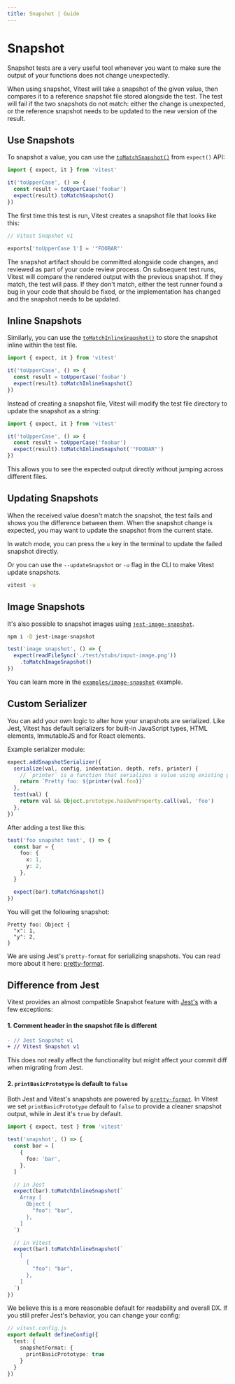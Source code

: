 ```yaml
---
title: Snapshot | Guide
---
```


# Snapshot

Snapshot tests are a very useful tool whenever you want to make sure the output of your functions does not change unexpectedly.

When using snapshot, Vitest will take a snapshot of the given value, then compares it to a reference snapshot file stored alongside the test. The test will fail if the two snapshots do not match: either the change is unexpected, or the reference snapshot needs to be updated to the new version of the result.

## Use Snapshots

To snapshot a value, you can use the [`toMatchSnapshot()`](/api/#tomatchsnapshot) from `expect()` API:

```ts
import { expect, it } from 'vitest'

it('toUpperCase', () => {
  const result = toUpperCase('foobar')
  expect(result).toMatchSnapshot()
})
```

The first time this test is run, Vitest creates a snapshot file that looks like this:

```js
// Vitest Snapshot v1

exports['toUpperCase 1'] = '"FOOBAR"'
```

The snapshot artifact should be committed alongside code changes, and reviewed as part of your code review process. On subsequent test runs, Vitest will compare the rendered output with the previous snapshot. If they match, the test will pass. If they don't match, either the test runner found a bug in your code that should be fixed, or the implementation has changed and the snapshot needs to be updated.

## Inline Snapshots

Similarly, you can use the [`toMatchInlineSnapshot()`](/api/#tomatchinlinesnapshot) to store the snapshot inline within the test file.

```ts
import { expect, it } from 'vitest'

it('toUpperCase', () => {
  const result = toUpperCase('foobar')
  expect(result).toMatchInlineSnapshot()
})
```

Instead of creating a snapshot file, Vitest will modify the test file directory to update the snapshot as a string:

```ts
import { expect, it } from 'vitest'

it('toUpperCase', () => {
  const result = toUpperCase('foobar')
  expect(result).toMatchInlineSnapshot('"FOOBAR"')
})
```

This allows you to see the expected output directly without jumping across different files.

## Updating Snapshots

When the received value doesn't match the snapshot, the test fails and shows you the difference between them. When the snapshot change is expected, you may want to update the snapshot from the current state.

In watch mode, you can press the `u` key in the terminal to update the failed snapshot directly.

Or you can use the `--updateSnapshot` or `-u` flag in the CLI to make Vitest update snapshots.

```bash
vitest -u
```

## Image Snapshots

It's also possible to snapshot images using [`jest-image-snapshot`](https://github.com/americanexpress/jest-image-snapshot).

```bash
npm i -D jest-image-snapshot
```

```ts
test('image snapshot', () => {
  expect(readFileSync('./test/stubs/input-image.png'))
    .toMatchImageSnapshot()
})
```

You can learn more in the [`examples/image-snapshot`](https://github.com/vitest-dev/vitest/blob/main/examples/image-snapshot) example.

## Custom Serializer

You can add your own logic to alter how your snapshots are serialized. Like Jest, Vitest has default serializers for built-in JavaScript types, HTML elements, ImmutableJS and for React elements.

Example serializer module:

```ts
expect.addSnapshotSerializer({
  serialize(val, config, indentation, depth, refs, printer) {
    // `printer` is a function that serializes a value using existing plugins.
    return `Pretty foo: ${printer(val.foo)}`
  },
  test(val) {
    return val && Object.prototype.hasOwnProperty.call(val, 'foo')
  },
})
```

After adding a test like this:

```ts
test('foo snapshot test', () => {
  const bar = {
    foo: {
      x: 1,
      y: 2,
    },
  }

  expect(bar).toMatchSnapshot()
})
```

You will get the following snapshot:

```
Pretty foo: Object {
  "x": 1,
  "y": 2,
}
```

We are using Jest's `pretty-format` for serializing snapshots. You can read more about it here: [pretty-format](https://github.com/facebook/jest/blob/main/packages/pretty-format/README.md#serialize).

## Difference from Jest

Vitest provides an almost compatible Snapshot feature with [Jest's](https://jestjs.io/docs/snapshot-testing) with a few exceptions:

#### 1. Comment header in the snapshot file is different

```diff
- // Jest Snapshot v1
+ // Vitest Snapshot v1
```

This does not really affect the functionality but might affect your commit diff when migrating from Jest.

#### 2. `printBasicPrototype` is default to `false`

Both Jest and Vitest's snapshots are powered by [`pretty-format`](https://github.com/facebook/jest/blob/main/packages/pretty-format). In Vitest we set `printBasicPrototype` default to `false` to provide a cleaner snapshot output, while in Jest it's `true` by default.

```ts
import { expect, test } from 'vitest'

test('snapshot', () => {
  const bar = [
    {
      foo: 'bar',
    },
  ]

  // in Jest
  expect(bar).toMatchInlineSnapshot(`
    Array [
      Object {
        "foo": "bar",
      },
    ]
  `)

  // in Vitest
  expect(bar).toMatchInlineSnapshot(`
    [
      {
        "foo": "bar",
      },
    ]
  `)
})
```

We believe this is a more reasonable default for readability and overall DX. If you still prefer Jest's behavior, you can change your config:

```ts
// vitest.config.js
export default defineConfig({
  test: {
    snapshotFormat: {
      printBasicPrototype: true
    }
  }
})
```
